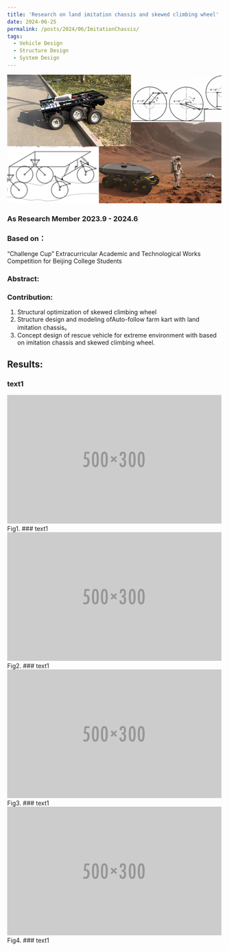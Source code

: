```yaml
---
title: 'Research on land imitation chassis and skewed climbing wheel'
date: 2024-06-25
permalink: /posts/2024/06/ImitationChassis/
tags:
  - Vehicle Design
  - Structure Design
  - System Design
---
```

<img src='/images/c1.png'>


### **As Research Member**  2023.9 - 2024.6
### **Based on**：
“Challenge Cup” Extracurricular Academic and Technological Works Competition for Beijing College Students
### **Abstract**: 

### **Contribution**:
1. Structural optimization of skewed climbing wheel
2. Structure design and modeling ofAuto-follow farm kart with land imitation chassis。
3. Concept design of rescue vehicle for extreme environment with based on imitation chassis and skewed climbing wheel.
## Results:
### text1
<img src='/images/500x300.png'>  
Fig1.  
### text1
<img src='/images/500x300.png'>  
Fig2.  
### text1
<img src='/images/500x300.png'>  
Fig3.  
### text1
<img src='/images/500x300.png'>  
Fig4.  
### text1